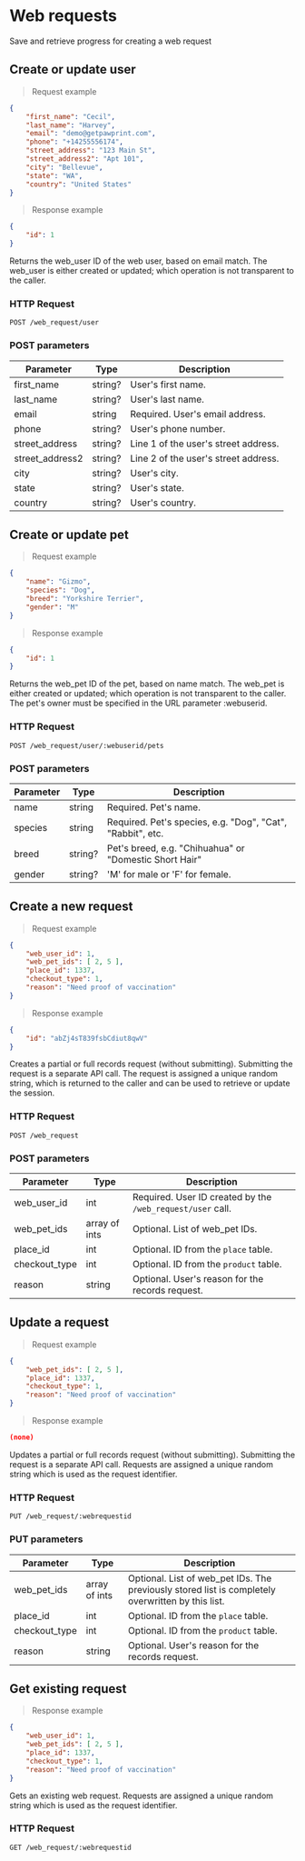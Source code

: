 # Web requests
Save and retrieve progress for creating a web request

## Create or update user
> Request example

```json
{
	"first_name": "Cecil",
	"last_name": "Harvey",
	"email": "demo@getpawprint.com",
	"phone": "+14255556174",
	"street_address": "123 Main St",
	"street_address2": "Apt 101",
	"city": "Bellevue",
	"state": "WA",
	"country": "United States"
}
```

> Response example

```json
{
	"id": 1
}
```

Returns the web_user ID of the web user, based on email match.
The web_user is either created or updated; which operation is not transparent to the caller.

### HTTP Request
`POST /web_request/user`

### POST parameters
Parameter | Type | Description
--------- | ---- | -----------
first_name | string? | User's first name.
last_name | string? | User's last name.
email | string | Required. User's email address.
phone | string? | User's phone number.
street_address | string? | Line 1 of the user's street address.
street_address2 | string? | Line 2 of the user's street address.
city | string? | User's city.
state | string? | User's state.
country | string? | User's country.

## Create or update pet
> Request example

```json
{
	"name": "Gizmo",
	"species": "Dog",
	"breed": "Yorkshire Terrier",
	"gender": "M"
}
```

> Response example

```json
{
	"id": 1
}
```

Returns the web_pet ID of the pet, based on name match.
The web_pet is either created or updated; which operation is not transparent to the caller.
The pet's owner must be specified in the URL parameter :webuserid.

### HTTP Request
`POST /web_request/user/:webuserid/pets`

### POST parameters
Parameter | Type | Description
--------- | ---- | -----------
name | string | Required. Pet's name.
species | string | Required. Pet's species, e.g. "Dog", "Cat", "Rabbit", etc.
breed | string? | Pet's breed, e.g. "Chihuahua" or "Domestic Short Hair"
gender| string? | 'M' for male or 'F' for female.

## Create a new request
> Request example

```json
{
	"web_user_id": 1,
	"web_pet_ids": [ 2, 5 ],
	"place_id": 1337,
	"checkout_type": 1,
	"reason": "Need proof of vaccination"
}
```

> Response example

```json
{
	"id": "abZj4sT839fsbCdiut8qwV"
}
```

Creates a partial or full records request (without submitting). Submitting the request is a separate API call.
The request is assigned a unique random string, which is returned to the caller and can be used to
retrieve or update the session.

### HTTP Request
`POST /web_request`

### POST parameters
Parameter | Type | Description
--------- | ---- | -----------
web_user_id | int | Required. User ID created by the `/web_request/user` call.
web_pet_ids | array of ints | Optional. List of web_pet IDs.
place_id | int | Optional. ID from the `place` table.
checkout_type | int | Optional. ID from the `product` table.
reason | string | Optional. User's reason for the records request.

## Update a request
> Request example

```json
{
	"web_pet_ids": [ 2, 5 ],
	"place_id": 1337,
	"checkout_type": 1,
	"reason": "Need proof of vaccination"
}
```

> Response example

```json
(none)
```

Updates a partial or full records request (without submitting). Submitting the request is a separate API call.
Requests are assigned a unique random string which is used as the request identifier.

### HTTP Request
`PUT /web_request/:webrequestid`

### PUT parameters
Parameter | Type | Description
--------- | ---- | -----------
web_pet_ids | array of ints | Optional. List of web_pet IDs. The previously stored list is completely overwritten by this list.
place_id | int | Optional. ID from the `place` table.
checkout_type | int | Optional. ID from the `product` table.
reason | string | Optional. User's reason for the records request.

## Get existing request

> Response example

```json
{
	"web_user_id": 1,
	"web_pet_ids": [ 2, 5 ],
	"place_id": 1337,
	"checkout_type": 1,
	"reason": "Need proof of vaccination"
}
```

Gets an existing web request.
Requests are assigned a unique random string which is used as the request identifier.

### HTTP Request
`GET /web_request/:webrequestid`

